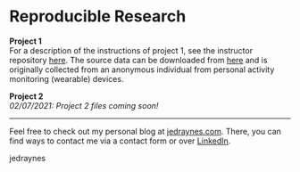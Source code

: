 # Reproducible Research

**Project 1**  
For a description of the instructions of project 1, see the instructor repository [here](http://github.com/rdpeng/RepData_PeerAssessment1). The source data can be downloaded from [here](https://d396qusza40orc.cloudfront.net/repdata%2Fdata%2Factivity.zip) and is originally collected from an anonymous individual from personal activity monitoring (wearable) devices.

**Project 2**  
*02/07/2021: Project 2 files coming soon!*

---
Feel free to check out my personal blog at [jedraynes.com](https://www.jedraynes.com). There, you can find ways to contact me via a contact form or over [LinkedIn](https://www.linkedin.com/in/jedraynes/).

jedraynes
